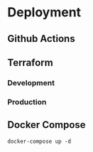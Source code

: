 # Deployment

## Github Actions


## Terraform
### Development
### Production

## Docker Compose
`docker-compose up -d` 